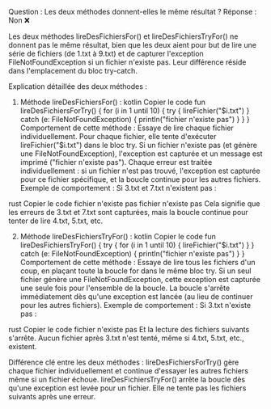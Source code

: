 Question : Les deux méthodes donnent-elles le même résultat ?
Réponse : Non ❌

Les deux méthodes lireDesFichiersFor() et lireDesFichiersTryFor() ne donnent pas le même résultat, bien que les deux aient pour but de lire une série de fichiers (de 1.txt à 9.txt) et de capturer l'exception FileNotFoundException si un fichier n'existe pas. Leur différence réside dans l'emplacement du bloc try-catch.

Explication détaillée des deux méthodes :
1. Méthode lireDesFichiersFor() :
kotlin
Copier le code
fun lireDesFichiersForTry() {
    for (i in 1 until 10) {
        try {
            lireFichier("$i.txt")
        } catch (e: FileNotFoundException) {
            println("fichier n'existe pas")
        }
    }
}
Comportement de cette méthode :
Essaye de lire chaque fichier individuellement.
Pour chaque fichier, elle tente d'exécuter lireFichier("$i.txt") dans le bloc try.
Si un fichier n'existe pas (et génère une FileNotFoundException), l'exception est capturée et un message est imprimé ("fichier n'existe pas").
Chaque erreur est traitée individuellement : si un fichier n'est pas trouvé, l'exception est capturée pour ce fichier spécifique, et la boucle continue pour les autres fichiers.
Exemple de comportement :
Si 3.txt et 7.txt n'existent pas :

rust
Copier le code
fichier n'existe pas
fichier n'existe pas
Cela signifie que les erreurs de 3.txt et 7.txt sont capturées, mais la boucle continue pour tenter de lire 4.txt, 5.txt, etc.

2. Méthode lireDesFichiersTryFor() :
kotlin
Copier le code
fun lireDesFichiersTryFor() {
    try {
        for (i in 1 until 10) {
            lireFichier("$i.txt")
        }
    } catch (e: FileNotFoundException) {
        println("fichier n'existe pas")
    }
}
Comportement de cette méthode :
Essaye de lire tous les fichiers d'un coup, en plaçant toute la boucle for dans le même bloc try.
Si un seul fichier génère une FileNotFoundException, cette exception est capturée une seule fois pour l'ensemble de la boucle.
La boucle s'arrête immédiatement dès qu'une exception est lancée (au lieu de continuer pour les autres fichiers).
Exemple de comportement :
Si 3.txt n'existe pas :

rust
Copier le code
fichier n'existe pas
Et la lecture des fichiers suivants s'arrête. Aucun fichier après 3.txt n'est tenté, même si 4.txt, 5.txt, etc., existent.

Différence clé entre les deux méthodes :
lireDesFichiersForTry() gère chaque fichier individuellement et continue d'essayer les autres fichiers même si un fichier échoue.
lireDesFichiersTryFor() arrête la boucle dès qu'une exception est levée pour un fichier. Elle ne tente pas les fichiers suivants après une erreur.